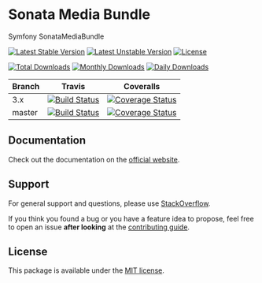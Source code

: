 <!--
DO NOT EDIT THIS FILE!

It's auto-generated by sonata-project/dev-kit package.
-->

# Sonata Media Bundle

Symfony SonataMediaBundle

[![Latest Stable Version](https://poser.pugx.org/sonata-project/media-bundle/v/stable)](https://packagist.org/packages/sonata-project/media-bundle)
[![Latest Unstable Version](https://poser.pugx.org/sonata-project/media-bundle/v/unstable)](https://packagist.org/packages/sonata-project/media-bundle)
[![License](https://poser.pugx.org/sonata-project/media-bundle/license)](https://packagist.org/packages/sonata-project/media-bundle)

[![Total Downloads](https://poser.pugx.org/sonata-project/media-bundle/downloads)](https://packagist.org/packages/sonata-project/media-bundle)
[![Monthly Downloads](https://poser.pugx.org/sonata-project/media-bundle/d/monthly)](https://packagist.org/packages/sonata-project/media-bundle)
[![Daily Downloads](https://poser.pugx.org/sonata-project/media-bundle/d/daily)](https://packagist.org/packages/sonata-project/media-bundle)

Branch | Travis | Coveralls |
------ | ------ | --------- |
3.x   | [![Build Status][travis_stable_badge]][travis_stable_link]     | [![Coverage Status][coveralls_stable_badge]][coveralls_stable_link]     |
master | [![Build Status][travis_unstable_badge]][travis_unstable_link] | [![Coverage Status][coveralls_unstable_badge]][coveralls_unstable_link] |

## Documentation

Check out the documentation on the [official website](https://sonata-project.org/bundles/media).

## Support

For general support and questions, please use [StackOverflow](http://stackoverflow.com/questions/tagged/sonata).

If you think you found a bug or you have a feature idea to propose, feel free to open an issue
**after looking** at the [contributing guide](CONTRIBUTING.md).

## License

This package is available under the [MIT license](LICENSE).

[travis_stable_badge]: https://travis-ci.org/sonata-project/SonataMediaBundle.svg?branch=3.x
[travis_stable_link]: https://travis-ci.org/sonata-project/SonataMediaBundle
[travis_unstable_badge]: https://travis-ci.org/sonata-project/SonataMediaBundle.svg?branch=master
[travis_unstable_link]: https://travis-ci.org/sonata-project/SonataMediaBundle

[coveralls_stable_badge]: https://coveralls.io/repos/github/sonata-project/SonataMediaBundle/badge.svg?branch=3.x
[coveralls_stable_link]: https://coveralls.io/github/sonata-project/SonataMediaBundle?branch=3.x
[coveralls_unstable_badge]: https://coveralls.io/repos/github/sonata-project/SonataMediaBundle/badge.svg?branch=master
[coveralls_unstable_link]: https://coveralls.io/github/sonata-project/SonataMediaBundle?branch=master
